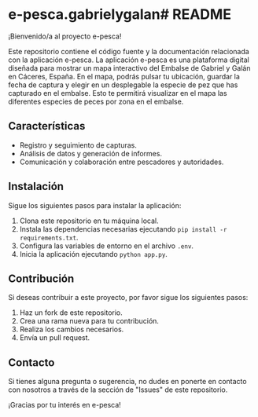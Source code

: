 # e-pesca.gabrielygalan# README

¡Bienvenido/a al proyecto e-pesca!

Este repositorio contiene el código fuente y la documentación relacionada con la aplicación e-pesca. La aplicación e-pesca es una plataforma digital diseñada para mostrar un mapa interactivo del Embalse de Gabriel y Galán en Cáceres, España. En el mapa, podrás pulsar tu ubicación, guardar la fecha de captura y elegir en un desplegable la especie de pez que has capturado en el embalse. Esto te permitirá visualizar en el mapa las diferentes especies de peces por zona en el embalse.

## Características

- Registro y seguimiento de capturas.
- Análisis de datos y generación de informes.
- Comunicación y colaboración entre pescadores y autoridades.

## Instalación

Sigue los siguientes pasos para instalar la aplicación:

1. Clona este repositorio en tu máquina local.
2. Instala las dependencias necesarias ejecutando `pip install -r requirements.txt`.
3. Configura las variables de entorno en el archivo `.env`.
4. Inicia la aplicación ejecutando `python app.py`.

## Contribución

Si deseas contribuir a este proyecto, por favor sigue los siguientes pasos:

1. Haz un fork de este repositorio.
2. Crea una rama nueva para tu contribución.
3. Realiza los cambios necesarios.
4. Envía un pull request.

## Contacto

Si tienes alguna pregunta o sugerencia, no dudes en ponerte en contacto con nosotros a través de la sección de "Issues" de este repositorio.

¡Gracias por tu interés en e-pesca!

